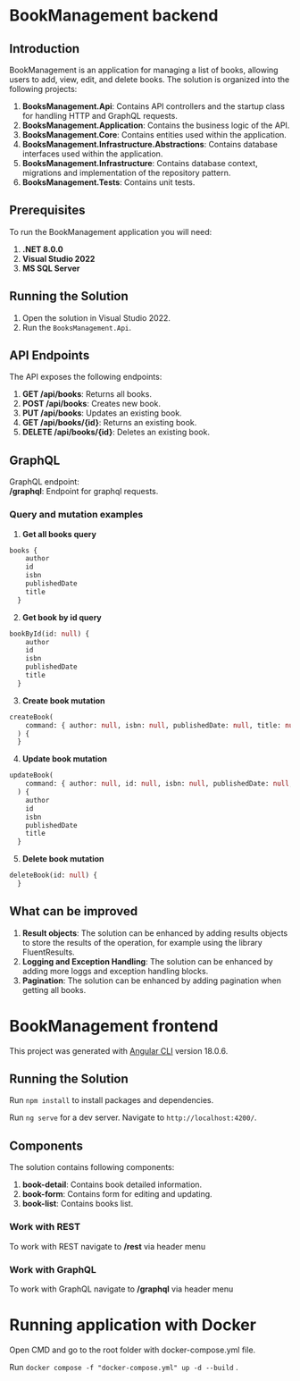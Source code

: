 # BookManagement backend

## Introduction
BookManagement is an application for managing a list of books, allowing users to add, view, edit, and delete books. 
The solution is organized into the following projects:

1. **BooksManagement.Api**: Contains API controllers and the startup class for handling HTTP and GraphQL requests.
2. **BooksManagement.Application**: Contains the business logic of the API.
3. **BooksManagement.Core**: Contains entities used within the application.
4. **BooksManagement.Infrastructure.Abstractions**: Contains database interfaces used within the application.
5. **BooksManagement.Infrastructure**: Contains database context, migrations and implementation of the repository pattern.
6. **BooksManagement.Tests**: Contains unit tests.

## Prerequisites
To run the BookManagement application you will need:
1. **.NET 8.0.0**
2. **Visual Studio 2022**
3. **MS SQL Server**

## Running the Solution
1. Open the solution in Visual Studio 2022.
2. Run the `BooksManagement.Api`.

## API Endpoints
The API exposes the following endpoints:
1. **GET /api/books**: Returns all books.
2. **POST /api/books**: Creates new book.
3. **PUT /api/books**: Updates an existing book.
4. **GET /api/books/{id}**: Returns an existing book.
5. **DELETE /api/books/{id}**: Deletes an existing book.

## GraphQL
GraphQL endpoint:  
**/graphql**: Endpoint for graphql requests.
### Query and mutation examples
1. **Get all books query**  
```graphql
books {
    author
    id
    isbn
    publishedDate
    title
  }
```
2. **Get book by id query** 
```graphql
bookById(id: null) {
    author
    id
    isbn
    publishedDate
    title
  }
``` 
3. **Create book mutation**  
```graphql
createBook(
    command: { author: null, isbn: null, publishedDate: null, title: null }
  ) {
  }
``` 
4. **Update book mutation**  
```graphql
updateBook(  
    command: { author: null, id: null, isbn: null, publishedDate: null, title: null }  
  ) {  
    author  
    id  
    isbn  
    publishedDate  
    title  
  }  
``` 
5. **Delete book mutation**
```graphql
deleteBook(id: null) {
  }
```   

## What can be improved
1. **Result objects**: The solution can be enhanced by adding results objects to store the results of the operation, for example using the library FluentResults.
2. **Logging and Exception Handling**: The solution can be enhanced by adding more loggs and exception handling blocks.
3. **Pagination**:  The solution can be enhanced by adding pagination when getting all books.





# BookManagement frontend

This project was generated with [Angular CLI](https://github.com/angular/angular-cli) version 18.0.6.

## Running the Solution

Run `npm install` to install packages and dependencies. 

Run `ng serve` for a dev server. Navigate to `http://localhost:4200/`. 


## Components

The solution contains following components:

1. **book-detail**: Contains book detailed information.
2. **book-form**: Contains form for editing and updating.
3. **book-list**: Contains books list.

### Work with REST

To work with REST navigate to **/rest** via header menu

### Work with GraphQL

To work with GraphQL navigate to **/graphql** via header menu




# Running application with Docker

Open CMD and go to the root folder with docker-compose.yml file.

Run `docker compose -f "docker-compose.yml" up -d --build` .


